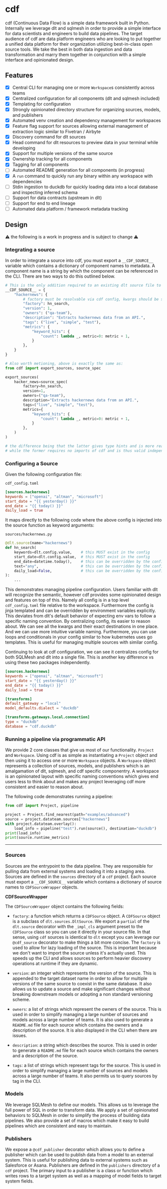 # cdf

cdf (Continuous Data Flow) is a simple data framework built in Python. Internally we leverage dlt and sqlmesh in order
to provide a simple interface for data scientists and engineers to build data pipelines. The target audience of cdf are
data platform engineers who are looking to put together a unified data platform for their organization utilizing
best-in-class open source tools. We take the best in both data ingestion and data transformation and marry them together
in conjunction with a simple interface and opinionated design.


## Features

- [x] Central CLI for managing one or more `Workspace`s consistently across teams
- [x] Centralized configuration for all components (dlt and sqlmesh included)
- [x] Templating for configuration
- [x] Strongly opinionated directory structure for organizing sources, models, and publishers
- [x] Automated venv creation and dependency management for workspaces
- [x] Feature flag support for sources allowing external management of extraction logic similar to Fivetran / Airbyte
- [x] Discovery command for dlt sources
- [x] Head command for dlt resources to preview data in your terminal while developing
- [x] Support for multiple versions of the same source
- [x] Ownership tracking for all components
- [x] Tagging for all components
- [ ] Automated README generation for all components (in progress)
- [x] A `run` command to quickly run any binary within any workspace with dependencies
- [ ] Stdin ingestion to duckdb for quickly loading data into a local database and inspecting inferred schema
- [ ] Support for data contracts (upstream in dlt)
- [ ] Support for end to end lineage
- [ ] Automated data platform / framework metadata tracking

## Design


⚠️ the following is a work in progress and is subject to change ⚠️



### Integrating a source

In order to integrate a source into cdf, you must export a `__CDF_SOURCE__` variable which contains a dictionary of
component names to metadata. A component name is a string by which the component can be referenced in the CLI. There are
two ways to do this outlined below.
```python
# This is the only addition required to an existing dlt source file to get the benefits of cdf
__CDF_SOURCE__ = {
    "hackernews": {
        # factory must be resolvable via cdf config, kwargs should be set to dlt.config.value or populated with defaults / via closure
        "factory": hn_search,
        "version": 1,
        "owners": ("qa-team"),
        "description": "Extracts hackernews data from an API.",
        "tags": ("live", "simple", "test"),
        "metrics": {
            "keyword_hits": {
                "count": lambda _, metric=0: metric + 1,
            }
        },
    }
}

# Also worth metioning, above is exactly the same as:
from cdf import export_sources, source_spec

export_sources(
    hacker_news=source_spec(
        factory=hn_search,
        version=1,
        owners=("qa-team"),
        description="Extracts hackernews data from an API.",
        tags=("live", "simple", "test"),
        metrics={
            "keyword_hits": {
                "count": lambda _, metric=0: metric + 1,
            }
        },
    )
)

# the difference being that the latter gives type hints and is more readable
# while the former requires no imports of cdf and is thus valid independent of the cdf package
```



### Configuring a Source

Given the following configuration file:

`cdf_config.toml`
```toml
[sources.hackernews]
keywords = ["openai", "altman", "microsoft"]
start_date = "{{ yesterday() }}"
end_date = "{{ today() }}"
daily_load = true
```

It maps directly to the following code where the above config is injected into the source function as keyword arguments:

`sources/hackernews.py`
```python
@dlt.source(name="hackernews")
def hn_search(
    keywords=dlt.config.value,    # this MUST exist in the config
    start_date=dlt.config.value,  # this MUST exist in the config
    end_date=datetime.today(),    # this can be overridden by the config
    text="any",                   # this can be overridden by the config
    daily_load=False,             # this can be overridden by the config
):
    ...
```

This demonstrates managing pipeline configuration. Users familiar with dlt will recognize the semantic, however cdf
provides some opinionated design and features on top of this. Namely all config is in a top level `cdf_config.toml` file
relative to the workspace. Furthermore the config is jinja templated and can be overridden by environment variables
explicitly. This deviates from dlt's default behavior of expecting env vars to follow a specific naming convention. By
centralizing config, its easier to reason about. We can see all the kwargs and their exact destinations in one place.
And we can use more intuitive variable naming. Furthermore, you can use loops and conditionals in your config similar to
how kubernetes uses go templates. This is useful for managing multiple sources with similar config.


Continuing to look at cdf configuration, we can see it centralizes config for both SQLMesh and dlt into a single file.
This is another key difference vs using these two packages independently.

```toml
[sources.hackernews]
keywords = ["openai", "altman", "microsoft"]
start_date = "{{ yesterday() }}"
end_date = "{{ today() }}"
daily_load = true

[transforms]
default_gateway = "local"
model_defaults.dialect = "duckdb"

[transforms.gateways.local.connection]
type = "duckdb"
database = "cdf.duckdb"

```




### Running a pipeline via programmatic API

We provide 2 core classes that give us most of our functionality. `Project` and `Workspace`. Using cdf is as simple as
instantiating a `Project` object and then using it to access one or more `Workspace` objects. A `Workspace` object
represents a collection of sources, models, and publishers which is an amalgamation of dlt, sqlmesh, and cdf specific
componentry. A workspace is an opinionated layout with specific naming conventions which gives end users less to think
about and makes any project leveraging cdf more consistent and easier to reason about.


The following code demonstrates running a pipeline:
```python
from cdf import Project, pipeline

project = Project.find_nearest(path="examples/advanced")
source = project.datateam.sources["hackernews"]
with project.datateam.overlay():
    load_info = pipeline("test").run(source(), destination="duckdb")
print(load_info)
print(source.runtime_metrics)
```

---

### Sources

Sources are the entrypoint to the data pipeline. They are responsible for pulling data from external systems and loading
it into a staging area. Sources are defined in the `sources` directory of a `cdf` project. Each source must export a
`__CDF_SOURCE__` variable which contains a dictionary of source names to `CDFSourceWrapper` objects.

**CDFSourceWrapper**

The `CDFSourceWrapper` object contains the following fields:

- `factory`: a function which returns a `CDFSource` object. A `CDFSource` object is a subclass of
`dlt.sources.DltSource`. We export a `partial` of the `dlt.source` decorator with the `_impl_cls` argument preset to the
`CDFSource` class so you can use it directly in your source file. In that sense, using `cdf` sources is identical to
`dlt` except you can leverage our `@cdf_source` decorator to make things a bit more concise. The `factory` is used to
allow for lazy loading of the source. This is important because we don't want to import the source unless it's actually
used. This speeds up the CLI and allows sources to perform heavier discovery operations at runtime if they are dynamic.

- `version`: an integer which represents the version of the source. This is appended to the target dataset name in order
to allow for multiple versions of the same source to coexist in the same database. It also allows us to update a source
and make significant changes without breaking downstream models or adopting a non standard versioning scheme.

- `owners`: a list of strings which represent the owners of the source. This is used in order to simplify managing a
large number of sources and models across a large number of teams. It is also used to generate a `README.md` file for
each source which contains the owners and a description of the source. It is also displayed in the CLI when there are
issues.

- `description`: a string which describes the source. This is used in order to generate a `README.md` file for each
source which contains the owners and a description of the source.

- `tags`: a list of strings which represent tags for the source. This is used in order to simplify managing a large
number of sources and models across a large number of teams. It also permits us to query sources by tag in the CLI.

### Models

We leverage SQLMesh to define our models. This allows us to leverage the full power of SQL in order to transform data.
We apply a set of opinionated behaviors to SQLMesh in order to simplify the process of building data pipelines. We also
provide a set of macros which make it easy to build pipelines which are consistent and easy to maintain.

### Publishers

We expose a `@cdf_publisher` decorator which allows you to define a publisher which can be used to publish data from a
model to an external system. This is useful for publishing data to external systems such as Salesforce or Asana.
Publishers are defined in the `publishers` directory of a `cdf` project. The primary input to a publisher is a class or
function which writes rows to a target system as well as a mapping of model fields to target system fields.
